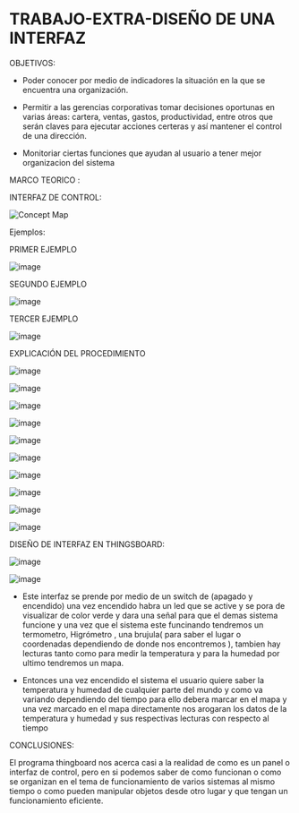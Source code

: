 # TRABAJO-EXTRA-DISEÑO DE UNA INTERFAZ
OBJETIVOS:

- Poder conocer por medio de indicadores la situación en la que se encuentra una organización.

- Permitir a las gerencias corporativas tomar decisiones oportunas en varias áreas: cartera, ventas, gastos, productividad, entre otros que serán claves para ejecutar acciones certeras y así mantener el control de una dirección.

- Monitoriar ciertas funciones que ayudan al usuario a tener mejor organizacion del sistema 

MARCO TEORICO :

INTERFAZ DE CONTROL:

![Concept Map](https://user-images.githubusercontent.com/93900233/150730171-eca45fae-2d0e-4790-b065-2e8093c8e1dc.jpg)



Ejemplos:

PRIMER EJEMPLO

![image](https://user-images.githubusercontent.com/93900233/150888133-2a58c350-2048-451d-882c-c9d5cf0e5245.png)

SEGUNDO EJEMPLO

![image](https://user-images.githubusercontent.com/93900233/150888260-db7a172c-c948-4661-b952-74436ea9f4f3.png)

TERCER EJEMPLO

![image](https://user-images.githubusercontent.com/93900233/150888814-b0412ba3-8ac9-4973-9177-d3c351afe55f.png)

EXPLICACIÓN DEL PROCEDIMIENTO

![image](https://user-images.githubusercontent.com/93900233/151081127-9eadae7a-b293-45ef-8634-d597abb90dcb.png)

![image](https://user-images.githubusercontent.com/93900233/151081550-13be9021-6a10-4b84-909c-318b734bb2b0.png)

![image](https://user-images.githubusercontent.com/93900233/151081841-d5d8ac3d-b89d-4fc0-be05-74855323bb2e.png)

![image](https://user-images.githubusercontent.com/93900233/151082329-c36beca8-a825-4d4b-9782-8ee8f042b57d.png)

![image](https://user-images.githubusercontent.com/93900233/151082467-2be13897-14a5-4c6d-beab-e2fc28f10f2b.png)

![image](https://user-images.githubusercontent.com/93900233/151083234-c443fd60-e2bb-4534-98b0-aa3b151079b6.png)

![image](https://user-images.githubusercontent.com/93900233/151086858-647ef125-8394-4aa6-9bff-4c275e7f1b5b.png)

![image](https://user-images.githubusercontent.com/93900233/151086876-0847305a-1896-4fa4-899c-c58b73377d72.png)

![image](https://user-images.githubusercontent.com/93900233/151086883-13dbc239-7304-407c-b651-97fab7a6e889.png)

![image](https://user-images.githubusercontent.com/93900233/151087232-10e29c09-27df-41ce-a5de-2ec4eae72ace.png)



DISEÑO DE INTERFAZ EN THINGSBOARD:

![image](https://user-images.githubusercontent.com/93900233/150730487-fda58f56-9d20-47a4-96c2-3e541552933b.png)

![image](https://user-images.githubusercontent.com/93900233/150730714-bfbb7ef2-cee4-4bac-a65b-c809dad5d43d.png)

* Este interfaz se prende por medio de un switch de (apagado y encendido) una vez encendido habra un led que se active y se pora de visualizar de color verde  y dara una señal para que el demas sistema funcione y una vez que el sistema este funcinando tendremos un termometro, Higrómetro , una brujula( para saber el lugar o coordenadas dependiendo de donde nos encontremos ), tambien hay lecturas tanto como para medir la temperatura y para la humedad por ultimo tendremos un mapa.

* Entonces una vez encendido el sistema el usuario quiere saber la temperatura y humedad de cualquier parte del mundo y como va variando dependiendo del tiempo para ello debera marcar en el mapa y una vez marcado en el mapa directamente nos arogaran los datos de la temperatura y humedad y sus respectivas lecturas con respecto al tiempo 

CONCLUSIONES:

El programa thingboard nos acerca casi a la realidad de como es un panel o interfaz de control, pero en si podemos saber de como funcionan o como se organizan en el tema de funcionamiento de varios sistemas al mismo tiempo o como pueden manipular objetos desde  otro lugar y que tengan un funcionamiento eficiente.
